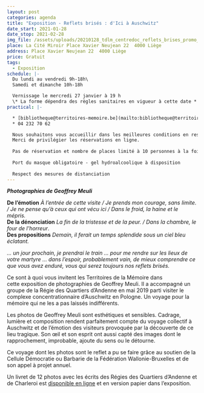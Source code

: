 ```yaml
---
layout: post
categories: agenda
title: "Exposition - Reflets brisés : d'Ici à Auschwitz"
date_start: 2021-01-28
date_stop: 2021-02-28
img_file: /assets/uploads/20210128_tdlm_centredoc_reflets_brises_promo_visuelsitetm_.jpg
place: La Cité Miroir Place Xavier Neujean 22  4000 Liège
address: Place Xavier Neujean 22  4000 Liège
price: Gratuit
tags:
  - Exposition
schedule: |-
  Du lundi au vendredi 9h-18h\
  Samedi et dimanche 10h-18h

  Vernissage le mercredi 27 janvier à 19 h 
  \* La forme dépendra des règles sanitaires en vigueur à cette date *
practical: |-

  * [bibliotheque@territoires-memoire.be](mailto:bibliotheque@territoires-memoire.be)\
  * 04 232 70 62

  Nous souhaitons vous accueillir dans les meilleures conditions en respectant les mesures de sécurité et d’hygiène imposées.
  Merci de privilégier les réservations en ligne.
  
  Pas de réservation et nombre de places limité à 10 personnes à la fois dans l'exposition.
  
  Port du masque obligatoire - gel hydroalcoolique à disposition
  
  Respect des mesures de distanciation
---
```

***Photographies de Geoffrey Meuli***

**De l’émotion** *À l’entrée de cette visite / Je prends mon courage, sans limite. / Je ne pense qu’à ceux qui ont vécu ici / Dans le froid, la haine et le mépris.*\
**De la dénonciation** *La fin de la tristesse et de la peur. / Dans la chambre, le four de l’horreur*.\
**Des propositions** *Demain, il ferait un temps splendide sous un ciel bleu éclatant.*

*… un jour prochain, je prendrai le train … pour me rendre sur les lieux de votre martyre … dans l’espoir, probablement vain, de mieux comprendre ce que vous avez enduré, vous qui serez toujours nos reflets brisés.*

Ce sont à quoi vous invitent les Territoires de la Mémoire dans cette exposition de photographies de Geoffrey Meuli. Il a accompagné un groupe de la Régie des Quartiers d’Andenne en mai 2019 parti visiter le complexe concentrationnaire d’Auschwitz en Pologne. Un voyage pour la mémoire qui ne les a pas laissés indifférents.

Les photos de Geoffrey Meuli sont esthétiques et sensibles. Cadrage, lumière et composition rendent parfaitement compte du voyage collectif à Auschwitz et de l’émotion des visiteurs provoquée par la découverte de ce lieu tragique. Son œil et son esprit ont aussi capté des images dont le rapprochement, improbable, ajoute du sens ou le détourne.

Ce voyage dont les photos sont le reflet a pu se faire grâce au soutien de la Cellule Démocratie ou Barbarie de la Fédération Wallonie-Bruxelles et de son appel à projet annuel.

Un livret de 12 photos avec les écrits des Régies des Quartiers d’Andenne et de Charleroi est [disponible en ligne](https://www.territoires-memoire.be/assets/uploads/reflets_brises_arefaire_tdlm_web.pdf) et en version papier dans l’exposition.